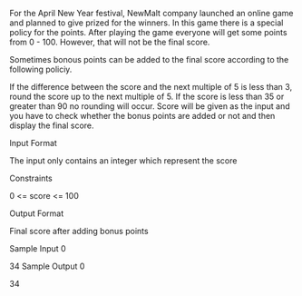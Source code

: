 For the April New Year festival, NewMalt company launched an online game and planned to give prized for the winners. In this game there is a special policy for the points. After playing the game everyone will get some points from 0 - 100. However, that will not be the final score.

Sometimes bonous points can be added to the final score according to the following policiy.

If the difference between the score and the next multiple of 5 is less than 3, round the score up to the next multiple of 5.
If the score is less than 35 or greater than 90 no rounding will occur.
Score will be given as the input and you have to check whether the bonus points are added or not and then display the final score.

Input Format

The input only contains an integer which represent the score

Constraints

0 <= score <= 100

Output Format

Final score after adding bonus points

Sample Input 0

34
Sample Output 0

34
